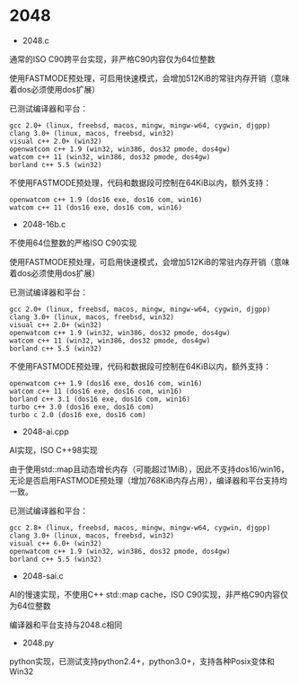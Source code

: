 # 2048

* 2048.c

通常的ISO C90跨平台实现，非严格C90内容仅为64位整数

使用FASTMODE预处理，可启用快速模式，会增加512KiB的常驻内存开销（意味着dos必须使用dos扩展）

已测试编译器和平台：
```
gcc 2.0+ (linux, freebsd, macos, mingw, mingw-w64, cygwin, djgpp)
clang 3.0+ (linux, macos, freebsd, win32)
visual c++ 2.0+ (win32)
openwatcom c++ 1.9 (win32, win386, dos32 pmode, dos4gw)
watcom c++ 11 (win32, win386, dos32 pmode, dos4gw)
borland c++ 5.5 (win32)
```

不使用FASTMODE预处理，代码和数据段可控制在64KiB以内，额外支持：
```
openwatcom c++ 1.9 (dos16 exe, dos16 com, win16)
watcom c++ 11 (dos16 exe, dos16 com, win16)
```


* 2048-16b.c

不使用64位整数的严格ISO C90实现

使用FASTMODE预处理，可启用快速模式，会增加512KiB的常驻内存开销（意味着dos必须使用dos扩展）

已测试编译器和平台：
```
gcc 2.0+ (linux, freebsd, macos, mingw, mingw-w64, cygwin, djgpp)
clang 3.0+ (linux, macos, freebsd, win32)
visual c++ 2.0+ (win32)
openwatcom c++ 1.9 (win32, win386, dos32 pmode, dos4gw)
watcom c++ 11 (win32, win386, dos32 pmode, dos4gw)
borland c++ 5.5 (win32)
```

不使用FASTMODE预处理，代码和数据段可控制在64KiB以内，额外支持：
```
openwatcom c++ 1.9 (dos16 exe, dos16 com, win16)
watcom c++ 11 (dos16 exe, dos16 com, win16)
borland c++ 3.1 (dos16 exe, dos16 com, win16)
turbo c++ 3.0 (dos16 exe, dos16 com)
turbo c 2.0 (dos16 exe, dos16 com)
```


* 2048-ai.cpp

AI实现，ISO C++98实现

由于使用std::map且动态增长内存（可能超过1MiB），因此不支持dos16/win16，无论是否启用FASTMODE预处理（增加768KiB内存占用），编译器和平台支持均一致。

已测试编译器和平台：
```
gcc 2.8+ (linux, freebsd, macos, mingw, mingw-w64, cygwin, djgpp)
clang 3.0+ (linux, macos, freebsd, win32)
visual c++ 6.0+ (win32)
openwatcom c++ 1.9 (win32, win386, dos32 pmode, dos4gw)
borland c++ 5.5 (win32)
```


* 2048-sai.c

AI的慢速实现，不使用C++ std::map cache，ISO C90实现，非严格C90内容仅为64位整数

编译器和平台支持与2048.c相同


* 2048.py

python实现，已测试支持python2.4+，python3.0+，支持各种Posix变体和Win32
